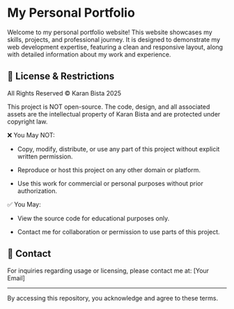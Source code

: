 # My Personal Portfolio

Welcome to my personal portfolio website! This website showcases my skills, projects, and professional journey. It is designed to demonstrate my web development expertise, featuring a clean and responsive layout, along with detailed information about my work and experience.

## 🚨 License & Restrictions

All Rights Reserved © Karan Bista 2025

This project is NOT open-source. The code, design, and all associated assets are the intellectual property of Karan Bista and are protected under copyright law.

❌ You May NOT:

- Copy, modify, distribute, or use any part of this project without explicit written permission.

- Reproduce or host this project on any other domain or platform.

- Use this work for commercial or personal purposes without prior authorization.

✅ You May:

- View the source code for educational purposes only.

- Contact me for collaboration or permission to use parts of this project.

## 📩 Contact

For inquiries regarding usage or licensing, please contact me at: [Your Email]

<hr>

By accessing this repository, you acknowledge and agree to these terms.

